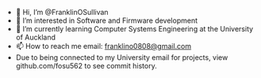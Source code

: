 - 👋 Hi, I’m @FranklinOSullivan
- 👀 I’m interested in Software and Firmware development
- 🌱 I’m currently learning Computer Systems Engineering at the University of Auckland
- 📫 How to reach me email: franklino0808@gmail.com
- Due to being connected to my University email for projects, view github.com/fosu562 to see commit history.
